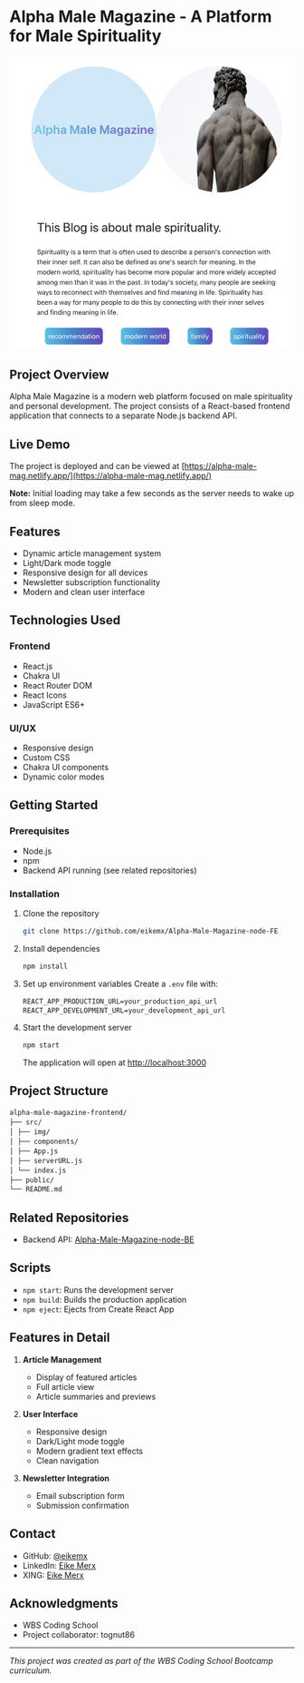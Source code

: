 # Alpha Male Magazine - A Platform for Male Spirituality

<img src="./src/img/alpha_male_magazine_screenshot.png" width="600" alt="alpha male magazine">

## Project Overview
Alpha Male Magazine is a modern web platform focused on male spirituality and personal development. The project consists of a React-based frontend application that connects to a separate Node.js backend API.

## Live Demo
The project is deployed and can be viewed at [https://alpha-male-mag.netlify.app/](https://alpha-male-mag.netlify.app/)

**Note:** Initial loading may take a few seconds as the server needs to wake up from sleep mode.

## Features
- Dynamic article management system
- Light/Dark mode toggle
- Responsive design for all devices
- Newsletter subscription functionality
- Modern and clean user interface

## Technologies Used
### Frontend
- React.js
- Chakra UI
- React Router DOM
- React Icons
- JavaScript ES6+

### UI/UX
- Responsive design
- Custom CSS
- Chakra UI components
- Dynamic color modes

## Getting Started

### Prerequisites
- Node.js
- npm
- Backend API running (see related repositories)

### Installation
1. Clone the repository
   ```bash
   git clone https://github.com/eikemx/Alpha-Male-Magazine-node-FE
   ```
2. Install dependencies
   ```bash
   npm install
   ```
3. Set up environment variables
   Create a `.env` file with:
   ```
   REACT_APP_PRODUCTION_URL=your_production_api_url
   REACT_APP_DEVELOPMENT_URL=your_development_api_url
   ```
4. Start the development server
   ```bash
   npm start
   ```
   The application will open at [http://localhost:3000](http://localhost:3000)

## Project Structure
```bash
alpha-male-magazine-frontend/
├── src/
│ ├── img/
│ ├── components/
│ ├── App.js
│ ├── serverURL.js
│ └── index.js
├── public/
└── README.md
```

## Related Repositories
- Backend API: [Alpha-Male-Magazine-node-BE](https://github.com/eikemx/Alpha-Male-Magazine-node-BE)

## Scripts
- `npm start`: Runs the development server
- `npm build`: Builds the production application
- `npm eject`: Ejects from Create React App

## Features in Detail
1. **Article Management**
   - Display of featured articles
   - Full article view
   - Article summaries and previews

2. **User Interface**
   - Responsive design
   - Dark/Light mode toggle
   - Modern gradient text effects
   - Clean navigation

3. **Newsletter Integration**
   - Email subscription form
   - Submission confirmation

## Contact
- GitHub: [@eikemx](https://github.com/eikemx)
- LinkedIn: [Eike Merx](https://www.linkedin.com/in/eike-merx-50b111216/)
- XING: [Eike Merx](https://www.xing.com/profile/Eike_Merx/web_profiles)

## Acknowledgments
- WBS Coding School
- Project collaborator: tognut86

---
*This project was created as part of the WBS Coding School Bootcamp curriculum.*